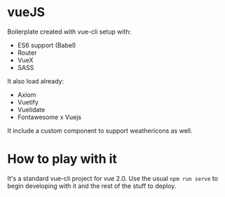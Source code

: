 # vueJS

Boilerplate created with vue-cli setup with: 

- ES6 support (Babel)
- Router
- VueX
- SASS

It also load already:

- Axiom
- Vuetify
- Vuelidate
- Fontawesome x Vuejs

It include a custom component to support weathericons as well.

# How to play with it

It's a standard vue-cli project for vue 2.0. Use the usual `npm run serve` to begin developing with it and the rest of the stuff to deploy.
